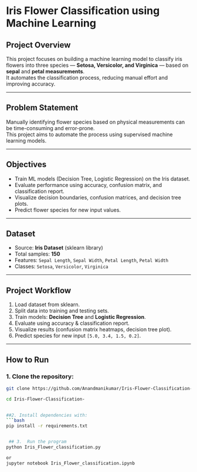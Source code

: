 # Iris Flower Classification using Machine Learning

## Project Overview
This project focuses on building a machine learning model to classify iris flowers into three species — **Setosa, Versicolor, and Virginica** — based on **sepal** and **petal measurements**.  
It automates the classification process, reducing manual effort and improving accuracy.

---

## Problem Statement
Manually identifying flower species based on physical measurements can be time-consuming and error-prone.  
This project aims to automate the process using supervised machine learning models.

---

## Objectives
- Train ML models (Decision Tree, Logistic Regression) on the Iris dataset.  
- Evaluate performance using accuracy, confusion matrix, and classification report.  
- Visualize decision boundaries, confusion matrices, and decision tree plots.  
- Predict flower species for new input values.  

---

## Dataset
- Source: **Iris Dataset** (sklearn library)  
- Total samples: **150**  
- Features: `Sepal Length`, `Sepal Width`, `Petal Length`, `Petal Width`  
- Classes: `Setosa`, `Versicolor`, `Virginica`  

---

## Project Workflow
1. Load dataset from sklearn.  
2. Split data into training and testing sets.  
3. Train models: **Decision Tree** and **Logistic Regression**.  
4. Evaluate using accuracy & classification report.  
5. Visualize results (confusion matrix heatmaps, decision tree plot).  
6. Predict species for new input `[5.0, 3.4, 1.5, 0.2]`.  

---

## How to Run
### 1. Clone the repository:
```bash
git clone https://github.com/Anandmanikumar/Iris-Flower-Classification-.git

cd Iris-Flower-Classification-
 

##2. Install dependencies with:
```bash
pip install -r requirements.txt


 ## 3.  Run the program 
python Iris_Flower_classification.py

or
jupyter notebook Iris_Flower_classification.ipynb

